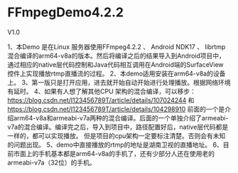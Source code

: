 # FFmpegDemo4.2.2

V1.0 

1、本Demo 是在Linux 服务器使用FFmpeg4.2.2 、 Android NDK17 、 librtmp 混合编译的arm64-v8a的版本。然后将编译之后的结果导入到Android项目中，
通过相应的native层代码控制和Java代码相互调用在Android端的SurfaceView 控件上实现播放rtmp直播流的过程。
2、本demo适用安装在arm64-v8a的设备上。
3、第一版只是打开应用，进去就开始自动开始进行处理播放。根据网络环境有延时。
4、如果有人想了解其他CPU 架构的混合编译，可以移步：https://blog.csdn.net/I123456789T/article/details/107024244  和  https://blog.csdn.net/I123456789T/article/details/104298910
前面的一个是介绍arm64-v8a和armeabi-v7a两种的混合编译。后面的一个单独介绍了armeabi-v7a的混合编译。编译完之后，导入到项目中，路径配置好后，native层代码都是一样的，都可以实现播放。
但是项目的cpu架构一定要标注清楚。否则会有未知的问题出现。
5、demo中直接播放的rtmp的地址是湖南卫视的直播地址。
6、目前市面上的手机基本都是arm64-v8a的手机了，还有少部分人还在使用老的armeabi-v7a（32位）的手机。
